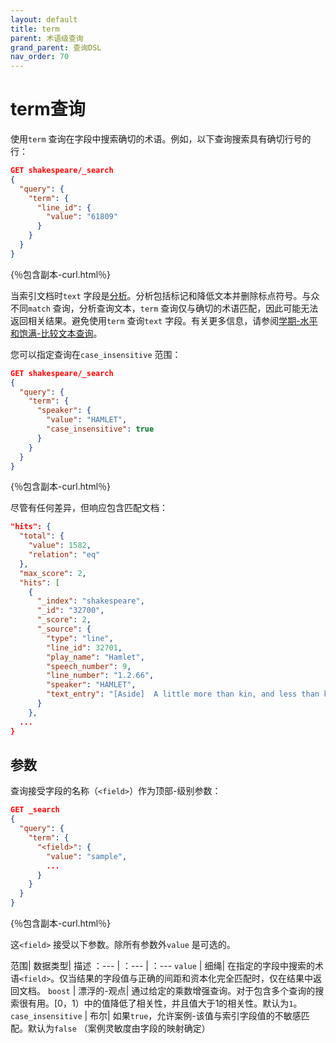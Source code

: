 ```yaml
---
layout: default
title: term
parent: 术语级查询
grand_parent: 查询DSL
nav_order: 70
---
```


# term查询

使用`term` 查询在字段中搜索确切的术语。例如，以下查询搜索具有确切行号的行：

```json
GET shakespeare/_search
{
  "query": {
    "term": {
      "line_id": {
        "value": "61809"
      }
    }
  }
}
```
{％包含副本-curl.html％}

当索引文档时`text` 字段是[分析]({{site.url}}{{site.baseurl}}/analyzers/index/)。分析包括标记和降低文本并删除标点符号。与众不同`match` 查询，分析查询文本，`term` 查询仅与确切的术语匹配，因此可能无法返回相关结果。避免使用`term` 查询`text` 字段。有关更多信息，请参阅[学期-水平和饱满-比较文本查询]({{site.url}}{{site.baseurl}}/query-dsl/term-vs-full-text/)。

您可以指定查询在`case_insensitive` 范围：

```json
GET shakespeare/_search
{
  "query": {
    "term": {
      "speaker": {
        "value": "HAMLET",
        "case_insensitive": true
      }
    }
  }
}
```
{％包含副本-curl.html％}

尽管有任何差异，但响应包含匹配文档：

```json
"hits": {
  "total": {
    "value": 1582,
    "relation": "eq"
  },
  "max_score": 2,
  "hits": [
    {
      "_index": "shakespeare",
      "_id": "32700",
      "_score": 2,
      "_source": {
        "type": "line",
        "line_id": 32701,
        "play_name": "Hamlet",
        "speech_number": 9,
        "line_number": "1.2.66",
        "speaker": "HAMLET",
        "text_entry": "[Aside]  A little more than kin, and less than kind."
      }
    },
  ...
}
```

## 参数

查询接受字段的名称（`<field>`）作为顶部-级别参数：

```json
GET _search
{
  "query": {
    "term": {
      "<field>": {
        "value": "sample",
        ... 
      }
    }
  }
}
```
{％包含副本-curl.html％}

这`<field>` 接受以下参数。除所有参数外`value` 是可选的。

范围| 数据类型| 描述
：--- | ：--- | ：---
`value` | 细绳| 在指定的字段中搜索的术语`<field>`。仅当结果的字段值与正确的间距和资本化完全匹配时，仅在结果中返回文档。
`boost` | 漂浮的-观点| 通过给定的乘数增强查询。对于包含多个查询的搜索很有用。[0，1）中的值降低了相关性，并且值大于1的相关性。默认为`1`。
`case_insensitive` | 布尔| 如果`true`，允许案例-该值与索引字段值的不敏感匹配。默认为`false` （案例灵敏度由字段的映射确定）

